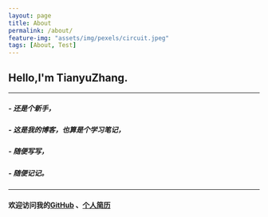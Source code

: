 ```yaml
---
layout: page
title: About
permalink: /about/
feature-img: "assets/img/pexels/circuit.jpeg"
tags: [About, Test]
---
```


## Hello,I'm TianyuZhang.
------
##### - 还是个新手，
##### - 这是我的博客，也算是个学习笔记，
##### - 随便写写，  
##### - 随便记记。
------
#### 欢迎访问我的[GitHub](https://github.com/ztygalaxy) 、[个人简历](https://ztygalaxy.github.io/resume)
